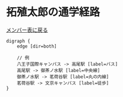 # 拓殖太郎の通学経路

[メンバー表に戻る](member.md#メンバー表)

```graphviz
digraph {
    edge [dir=both]

    // 例
    八王子国際キャンパス -> 高尾駅 [label=バス]
    高尾駅 -> 御茶ノ水駅 [label=中央線]
    御茶ノ水駅 -> 茗荷谷駅 [label=丸の内線]
    茗荷谷駅 -> 文京キャンパス [label=徒歩]
}
```
